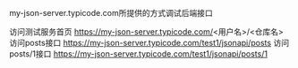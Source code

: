 my-json-server.typicode.com所提供的方式调试后端接口

访问测试服务首页 https://my-json-server.typicode.com/<用户名>/<仓库名>
访问posts接口 https://my-json-server.typicode.com/test1/jsonapi/posts
访问posts/1接口 https://my-json-server.typicode.com/test1/jsonapi/posts/1